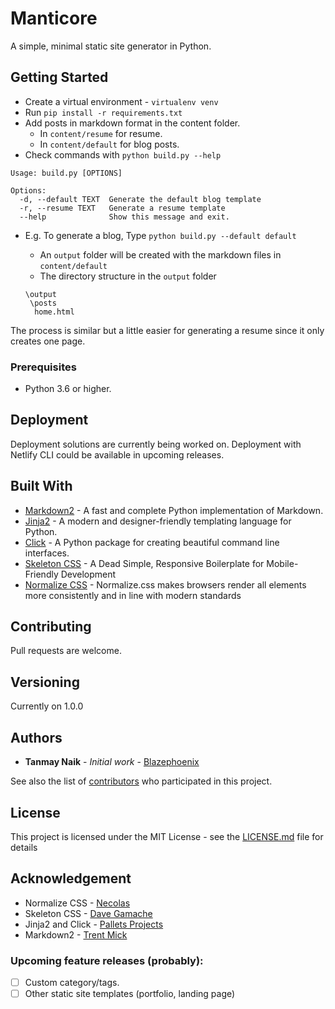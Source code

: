 # Manticore

A simple, minimal static site generator in Python.

## Getting Started

- Create a virtual environment - `virtualenv venv`
- Run `pip install -r requirements.txt`
- Add posts in markdown format in the content folder.
  - In `content/resume` for resume.
  - In `content/default` for blog posts.
- Check commands with `python build.py --help`

```
Usage: build.py [OPTIONS]

Options:
  -d, --default TEXT  Generate the default blog template
  -r, --resume TEXT   Generate a resume template
  --help              Show this message and exit.
```

- E.g. To generate a blog,
Type `python build.py --default default`

  - An `output` folder will be created with the markdown files in `content/default`
  - The directory structure in the `output` folder

   ```
   \output
    \posts
     home.html
   ```

The process is similar but a little easier for generating a resume since it only creates one page.

### Prerequisites

- Python 3.6 or higher.

## Deployment

Deployment solutions are currently being worked on. Deployment with Netlify CLI could be available in upcoming releases.

## Built With

* [Markdown2](https://github.com/trentm/python-markdown2) - A fast and complete Python implementation of Markdown.
* [Jinja2](https://jinja.palletsprojects.com/en/2.11.x/) - A modern and designer-friendly templating language for Python.
* [Click](https://click.palletsprojects.com/en/7.x/) - A Python package for creating beautiful command line interfaces.
* [Skeleton CSS](https://github.com/dhg/Skeleton) - A Dead Simple, Responsive Boilerplate for Mobile-Friendly Development 
* [Normalize CSS](https://necolas.github.io/normalize.css/) - Normalize.css makes browsers render all elements more consistently and in line with modern standards

## Contributing

Pull requests are welcome.

## Versioning

Currently on 1.0.0

## Authors

* **Tanmay Naik** - *Initial work* - [Blazephoenix](https://github.com/Blazephoenix)

See also the list of [contributors](https://github.com/your/project/contributors) who participated in this project.

## License

This project is licensed under the MIT License - see the [LICENSE.md](LICENSE) file for details

## Acknowledgement

- Normalize CSS - [Necolas](https://github.com/necolas)
- Skeleton CSS - [Dave Gamache](https://github.com/dhg)
- Jinja2 and Click - [Pallets Projects](https://github.com/pallets)
- Markdown2 - [Trent Mick](https://github.com/trentm)

### Upcoming feature releases (probably):
- [ ] Custom category/tags.
- [ ] Other static site templates (portfolio, landing page)
